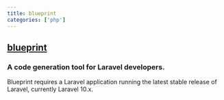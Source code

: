```yaml
---
title: blueprint
categories: ['php']
---
```

## [blueprint](https://github.com/laravel-shift/blueprint)

### A code generation tool for Laravel developers.

Blueprint requires a Laravel application running the latest stable release of Laravel, currently Laravel 10.x.

